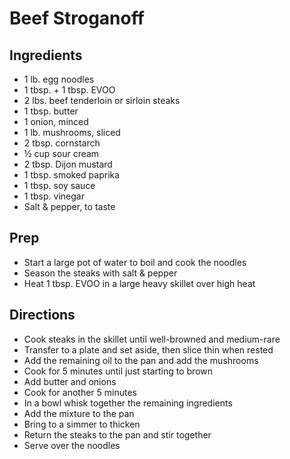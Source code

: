 # Beef Stroganoff

## Ingredients

- 1 lb. egg noodles
- 1 tbsp. + 1 tbsp. EVOO
- 2 lbs. beef tenderloin or sirloin steaks
- 1 tbsp. butter
- 1 onion, minced
- 1 lb. mushrooms, sliced
- 2 tbsp. cornstarch
- ½ cup sour cream
- 2 tbsp. Dijon mustard
- 1 tbsp. smoked paprika
- 1 tbsp. soy sauce
- 1 tbsp. vinegar
- Salt & pepper, to taste

## Prep

- Start a large pot of water to boil and cook the noodles
- Season the steaks with salt & pepper
- Heat 1 tbsp. EVOO in a large heavy skillet over high heat

## Directions

- Cook steaks in the skillet until well-browned and medium-rare
- Transfer to a plate and set aside, then slice thin when rested
- Add the remaining oil to the pan and add the mushrooms
- Cook for 5 minutes until just starting to brown
- Add butter and onions
- Cook for another 5 minutes
- In a bowl whisk together the remaining ingredients
- Add the mixture to the pan
- Bring to a simmer to thicken
- Return the steaks to the pan and stir together
- Serve over the noodles
